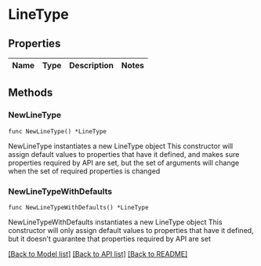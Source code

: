 # LineType

## Properties

Name | Type | Description | Notes
------------ | ------------- | ------------- | -------------

## Methods

### NewLineType

`func NewLineType() *LineType`

NewLineType instantiates a new LineType object
This constructor will assign default values to properties that have it defined,
and makes sure properties required by API are set, but the set of arguments
will change when the set of required properties is changed

### NewLineTypeWithDefaults

`func NewLineTypeWithDefaults() *LineType`

NewLineTypeWithDefaults instantiates a new LineType object
This constructor will only assign default values to properties that have it defined,
but it doesn't guarantee that properties required by API are set


[[Back to Model list]](../README.md#documentation-for-models) [[Back to API list]](../README.md#documentation-for-api-endpoints) [[Back to README]](../README.md)



